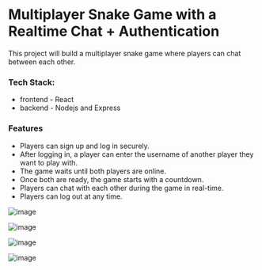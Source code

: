 #  Multiplayer Snake Game with a Realtime Chat + Authentication   
This project will build a multiplayer snake game where players can chat between each other.
### Tech Stack: 
- frontend - React
- backend - Nodejs and Express
### Features
- Players can sign up and log in securely.
- After logging in, a player can enter the username of another player they want to play with.
- The game waits until both players are online.
- Once both are ready, the game starts with a countdown.
- Players can chat with each other during the game in real-time.
- Players can log out at any time.



![image](https://github.com/user-attachments/assets/2077cd9b-7ca9-47cb-be43-e6b3667a4755)

![image](https://github.com/user-attachments/assets/ebda6309-7fca-4400-8b4b-523ace20024c)

![image](https://github.com/user-attachments/assets/ff754200-2f44-40ae-a43c-1a323f3d6814)

![image](https://github.com/user-attachments/assets/6fd75e7e-56b3-4be6-9cf7-3fa2471aa353)  




